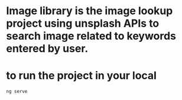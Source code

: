 
# Image library is the image lookup project using unsplash APIs to search image related to keywords entered by user.
 
# to run the project in your local
`ng serve`